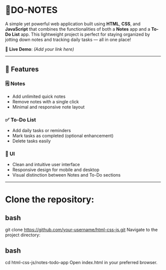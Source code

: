 # 📝DO-NOTES

A simple yet powerful web application built using **HTML**, **CSS**, and **JavaScript** that combines the functionalities of both a **Notes** app and a **To-Do List** app. This lightweight project is perfect for staying organized by jotting down notes and tracking daily tasks — all in one place!

🔗 **Live Demo**: *(Add your link here)*  


---

## 🚀 Features

### 🗒️ Notes
- Add unlimited quick notes
- Remove notes with a single click
- Minimal and responsive note layout

### ✅ To-Do List
- Add daily tasks or reminders
- Mark tasks as completed (optional enhancement)
- Delete tasks easily

### 🎨 UI
- Clean and intuitive user interface
- Responsive design for mobile and desktop
- Visual distinction between Notes and To-Do sections

---
# Clone the repository:

## bash

git clone https://github.com/your-username/html-css-js.git
Navigate to the project directory:

## bash

cd html-css-js/notes-todo-app
Open index.html in your preferred browser.